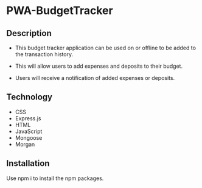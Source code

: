 # PWA-BudgetTracker

## Description

- This budget tracker application can be used on or offline to be added to the transaction history.

- This will allow users to add expenses and deposits to their budget.

- Users will receive a notification of added expenses or deposits.

## Technology

- CSS
- Express.js
- HTML
- JavaScript
- Mongoose
- Morgan

## Installation

Use npm i to install the npm packages.
